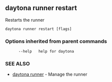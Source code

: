 ## daytona runner restart

Restarts the runner

```
daytona runner restart [flags]
```

### Options inherited from parent commands

```
      --help   help for daytona
```

### SEE ALSO

* [daytona runner](daytona_runner.md)	 - Manage the runner


